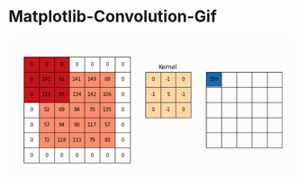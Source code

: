 # Matplotlib-Convolution-Gif
 


<div align="center">
<img src="https://github.com/Wade0125Studio/Matplotlib-Convolution-Gif/blob/main/convolution.gif">
</div>